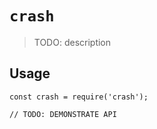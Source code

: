 # `crash`

> TODO: description

## Usage

```
const crash = require('crash');

// TODO: DEMONSTRATE API
```
